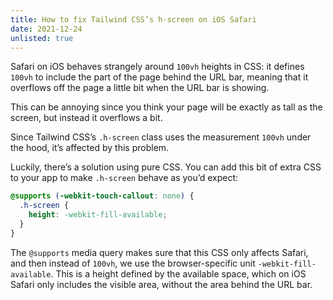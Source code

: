 ```yaml
---
title: How to fix Tailwind CSS’s h-screen on iOS Safari
date: 2021-12-24
unlisted: true
---
```


Safari on iOS behaves strangely around `100vh` heights in CSS: it defines `100vh` to include the part of the page behind the URL bar, meaning that it overflows off the page a little bit when the URL bar is showing.

This can be annoying since you think your page will be exactly as tall as the screen, but instead it overflows a bit.

Since Tailwind CSS’s `.h-screen` class uses the measurement `100vh` under the hood, it’s affected by this problem.

Luckily, there’s a solution using pure CSS. You can add this bit of extra CSS to your app to make `.h-screen` behave as you’d expect:

```css
@supports (-webkit-touch-callout: none) {
  .h-screen {
    height: -webkit-fill-available;
  }
}
```

The `@supports` media query makes sure that this CSS only affects Safari, and then instead of `100vh`, we use the browser-specific unit `-webkit-fill-available`. This is a height defined by the available space, which on iOS Safari only includes the visible area, without the area behind the URL bar.
